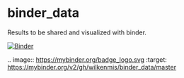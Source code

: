 # binder_data
Results to be shared and visualized with binder.

[![Binder](https://mybinder.org/badge_logo.svg)](https://mybinder.org/v2/gh/wilkenmis/binder_data/master)

.. image:: https://mybinder.org/badge_logo.svg
 :target: https://mybinder.org/v2/gh/wilkenmis/binder_data/master
